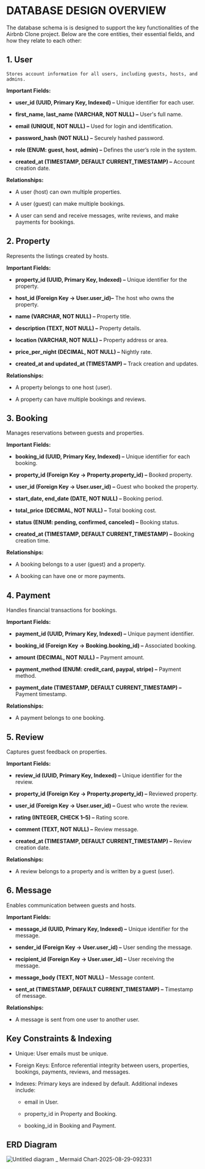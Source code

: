 
# DATABASE DESIGN OVERVIEW
  The database schema is is designed to support the key functionalities of the Airbnb Clone project. Below are the core entities, their essential fields, and how they relate to each other:

## 1. User
    Stores account information for all users, including guests, hosts, and admins.

  **Important Fields:** 

  * **user_id (UUID, Primary Key, Indexed) –** Unique identifier for each user.
      
  * **first_name, last_name (VARCHAR, NOT NULL) –** User's full name.
      
  * **email (UNIQUE, NOT NULL) –** Used for login and identification.
      
  * **password_hash (NOT NULL) –** Securely hashed password.
      
  * **role (ENUM: guest, host, admin) –** Defines the user’s role in the system.
      
  * **created_at (TIMESTAMP, DEFAULT CURRENT_TIMESTAMP) –** Account creation date.

  **Relationships:**

  * A user (host) can own multiple properties.
    
  * A user (guest) can make multiple bookings.
    
  * A user can send and receive messages, write reviews, and make payments for bookings.
  

## 2. Property

Represents the listings created by hosts.

**Important Fields:** 

* **property_id (UUID, Primary Key, Indexed) –** Unique identifier for the property.

* **host_id (Foreign Key → User.user_id)–** The host who owns the property.

* **name (VARCHAR, NOT NULL) –** Property title.

* **description (TEXT, NOT NULL) –** Property details.

* **location (VARCHAR, NOT NULL) –** Property address or area.

* **price_per_night (DECIMAL, NOT NULL) –** Nightly rate.

* **created_at and updated_at (TIMESTAMP) –** Track creation and updates.

**Relationships:**

* A property belongs to one host (user).

* A property can have multiple bookings and reviews.

## 3. Booking

Manages reservations between guests and properties.

**Important Fields:**

* **booking_id (UUID, Primary Key, Indexed) –**  Unique identifier for each booking.

* **property_id (Foreign Key → Property.property_id) –**  Booked property.

* **user_id (Foreign Key → User.user_id) –**  Guest who booked the property.

* **start_date, end_date (DATE, NOT NULL) –**  Booking period.

* **total_price (DECIMAL, NOT NULL) –**  Total booking cost.

* **status (ENUM: pending, confirmed, canceled) –** Booking status.

* **created_at (TIMESTAMP, DEFAULT CURRENT_TIMESTAMP) –**  Booking creation time.

**Relationships:** 

* A booking belongs to a user (guest) and a property.

* A booking can have one or more payments.


## 4. Payment

Handles financial transactions for bookings.

**Important Fields:**

* **payment_id (UUID, Primary Key, Indexed) –** Unique payment identifier.

* **booking_id (Foreign Key → Booking.booking_id) –**  Associated booking.

* **amount (DECIMAL, NOT NULL) –**  Payment amount.

* **payment_method (ENUM: credit_card, paypal, stripe) –**  Payment method.

* **payment_date (TIMESTAMP, DEFAULT CURRENT_TIMESTAMP) –** Payment timestamp.

**Relationships:**

* A payment belongs to one booking.

## 5. Review

Captures guest feedback on properties.

**Important Fields:**

* **review_id (UUID, Primary Key, Indexed) –** Unique identifier for the review.

* **property_id (Foreign Key → Property.property_id) –** Reviewed property.

* **user_id (Foreign Key → User.user_id) –**  Guest who wrote the review.

* **rating (INTEGER, CHECK 1–5) –** Rating score.

* **comment (TEXT, NOT NULL) –** Review message.

* **created_at (TIMESTAMP, DEFAULT CURRENT_TIMESTAMP) –** Review creation date.

**Relationships:**

* A review belongs to a property and is written by a guest (user).

## 6. Message

Enables communication between guests and hosts.

**Important Fields:**

* **message_id (UUID, Primary Key, Indexed) –** Unique identifier for the message.

* **sender_id (Foreign Key → User.user_id) –**  User sending the message.

* **recipient_id (Foreign Key → User.user_id) –**  User receiving the message.

* **message_body (TEXT, NOT NULL)** – Message content.

* **sent_at (TIMESTAMP, DEFAULT CURRENT_TIMESTAMP) –** Timestamp of message.

**Relationships:**

* A message is sent from one user to another user.

## Key Constraints & Indexing

* Unique: User emails must be unique.

* Foreign Keys: Enforce referential integrity between users, properties, bookings, payments, reviews, and messages.

* Indexes: Primary keys are indexed by default. Additional indexes include:

  * email in User.

  * property_id in Property and Booking.

  * booking_id in Booking and Payment.
 
## ERD Diagram
 ![Untitled diagram _ Mermaid Chart-2025-08-29-092331](https://github.com/user-attachments/assets/dc785f3e-d854-4506-beb4-1c6852ae3947)
<svg id="export-svg" width="100%" xmlns="http://www.w3.org/2000/svg" class="erDiagram" style="max-width: 1392.70703125px;" viewBox="0 0 1392.70703125 1630.75" role="graphics-document document" aria-roledescription="er"><style xmlns="http://www.w3.org/1999/xhtml">/* Google Inc.



